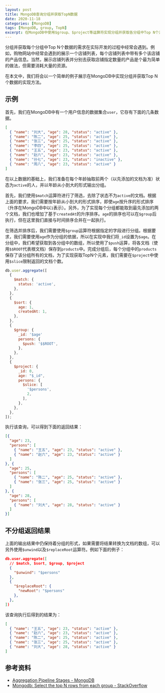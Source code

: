 ```yaml
---
layout: post
title: MongoDB查询分组并获取TopN数据
date: 2020-11-18
categories: [MongoDB]
tags: [MongoDB, group, TopN]
excerpt: 在MongoDB中使用$group、$project等运算符实现分组并获取各分组中Top N个元素。
---
```


分组并获取每个分组中Top N个数据的需求在实际开发的过程中经常会遇到。例如，购物网站中经常会遇到的展示一个店铺列表，每个店铺列表中带有多个该店铺的产品信息。当然，展示店铺列表并分别去获取店铺指定数量的产品是个最为简单的做法，但需要消耗大量的资源。

在本文中，我们将会以一个简单的例子展示在MongoDB中实现分组并获取Top N个数据的实现方法。

## 示例

首先，我们在MongoDB中有一个用户信息的数据集合`user`，它存有下面的几条数据。

```json
[
  { "name": "刘大", "age": 28, "status": "active" },
  { "name": "陈二", "age": 25, "status": "active" },
  { "name": "张三", "age": 25, "status": "active" },
  { "name": "李四", "age": 25, "status": "active" },
  { "name": "王五", "age": 23, "status": "active" },
  { "name": "赵六", "age": 23, "status": "active" },
  { "name": "孙七", "age": 23, "status": "inactive" },
  { "name": "周八", "age": 23, "status": "active" }
]
```

在以上数据的基础上，我们准备在每个年龄抽取前两个（以先添加的文档为准）状态为`active`的人，并以年龄从小到大的形式输出分组。

首先，我们使用`$match`运算符进行了筛选，去除了状态不为`active`的文档。根据上面的要求，我们需要按年龄从小到大的形式排序，即使`age`按升序的形式排序（升序在MongoDB中以`1`表示）。另外，为了实现每个分组都能取到最先添加的两个文档，我们也增加了基于`createdAt`的升序排序。`age`的排序也可以在`$group`后执行，但在这里我们直接与时间排序合并在一起执行。

在筛选并排序后，我们需要使用`$group`运算符根据指定的字段进行分组。根据要求，我们需要使用`age`作为分组的依据，所以在实现中我们将`_id`设置为`$age`。在分组中，我们希望获取到各分组中的数组，所以使用了`$push`运算，将各文档（使用`$$ROOT`代表根文档）保存到`products`中。完成分组后，每个分组中的`products`保存了该分组所有的文档，为了实现获取TopN个元素，我们需要在`$project`中使用`$slice`限制返回的文档个数。

```js
db.user.aggregate([
  {
    $match: {
      status: 'active',
    },
  },
  {
    $sort: {
      age: 1,
      createdAt: 1,
    },
  },
  {
    $group: {
      _id: '$age'
      persons: {
        $push: '$$ROOT',
      },
    },
  },
  {
    $project: {
      _id: 0,
      age: "$_id",
      persons: {
        $slice: [
          '$persons',
          2,
        ],
      },
    },
  },
]);
```

执行该查询，可以得到下面的返回结果：

```json
[{
  "age": 23,
  "persons": [
    { "name": "王五", "age": 23, "status": "active" },
    { "name": "赵六", "age": 23, "status": "active" }
  ]
}, {
  "age": 25,
  "persons": [
    { "name": "陈二", "age": 25, "status": "active" },
    { "name": "张三", "age": 25, "status": "active" }
  ]
}, {
  "age": 28,
  "persons": [
    { "name": "刘大", "age": 28, "status": "active" }
  ]
}]
```

## 不分组返回结果

上面的输出结果中仍保持着分组的形式，如果需要将结果转换为文档的数组，可以另外使用`$unwind`以及`$replaceRoot`运算符。例如下面的例子：

```json
db.user.aggregate([
  // $match, $sort, $group, $project
  {
    "$unwind": "$persons"
  },
  {
    "$replaceRoot": {
      "newRoot": "$persons"
    },
  },
])
```

该查询执行后得到的结果为：

```json
[
  { "name": "王五", "age": 23, "status": "active" },
  { "name": "赵六", "age": 23, "status": "active" },
  { "name": "陈二", "age": 25, "status": "active" },
  { "name": "张三", "age": 25, "status": "active" },
  { "name": "刘大", "age": 28, "status": "active" }
]
```

## 参考资料

- [Aggregation Pipeline Stages - MongoDB](https://docs.mongodb.com/manual/reference/operator/aggregation-pipeline/)
- [Mongodb: Select the top N rows from each group - StackOverflow](https://stackoverflow.com/a/41527265/2685733)
